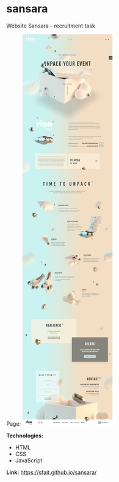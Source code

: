 # sansara
Website Sansara - recruitment task

Page:
![alt "page-screen"](https://github.com/sfait/sansara/blob/master/img/screenshot.png "page-screen")

**Technologies:**
* HTML
* CSS
* JavaScript

**Link:** https://sfait.github.io/sansara/
